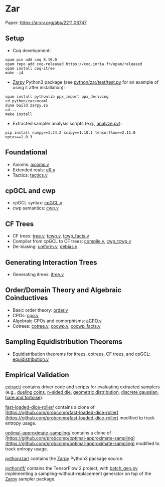 # Zar

Paper: https://arxiv.org/abs/2211.06747

## Setup

* Coq development:
```
opam pin add coq 8.16.0
opam repo add coq-released https://coq.inria.fr/opam/released
opam install coq-itree
make -j4
```

* [Zarpy](https://pypi.org/project/zarpy/) Python3 package (see [python/zar/test/test.py](python/zar/test/test.py) for an example
of using it after installation):
```
opam install pythonlib ppx_import ppx_deriving
cd python/zar/ocaml
dune build zarpy.so
cd ..
make install
```

* Extracted sampler analysis scripts (e.g., [analyze.py](extract/geometric/analyze.py)):
```
pip install numpy==1.24.2 scipy==1.10.1 tensorflow==2.11.0 optas==1.0.3
```

## Foundational

* Axioms: [axioms.v](axioms.v)
* Extended reals: [eR.v](eR.v)
* Tactics: [tactics.v](tactics.v)

## cpGCL and cwp

* cpGCL syntax: [cpGCL.v](cpGCL.v)
* cwp semantics: [cwp.v](cwp.v)

## CF Trees

* CF trees: [tree.v](tree.v), [tcwp.v](tcwp.v), [tcwp_facts.v](tcwp_facts.v)
* Compiler from cpGCL to CF trees: [compile.v](compile.v), [cwp_tcwp.v](cwp_tcwp.v)
* De-biasing: [uniform.v](uniform.v), [debias.v](debias.v)

## Generating Interaction Trees

* Generating itrees: [itree.v](itree.v)

## Order/Domain Theory and Algebraic Coinductives

* Basic order theory: [order.v](order.v)
* CPOs: [cpo.v](cpo.v)
* Algebraic CPOs and comorphisms: [aCPO.v](aCPO.v)
* Cotrees: [cotree.v](cotree.v), [cocwp.v](cocwp.v), [cocwp_facts.v](cocwp_facts.v)

## Sampling Equidistribution Theorems

* Equidistribution theorems for itrees, cotrees, CF trees, and cpGCL: [equidistribution.v](equidistribution.v)

## Empirical Validation

[extract/](extract/) contains driver code and scripts for evaluating extracted samplers (e.g., [dueling coins](dueling_coins.v), [n-sided die](./die.v), [geometric distribution](geometric.v), [discrete gaussian](gaussian.v), [hare and tortoise](hare.v)).

[fast-loaded-dice-roller/](fast-loaded-dice-roller/) contains a clone of [https://github.com/probcomp/fast-loaded-dice-roller](https://github.com/probcomp/fast-loaded-dice-roller) modified to track entropy usage.

[optimal-approximate-sampling/](optimal-approximate-sampling/) contains a clone of [https://github.com/probcomp/optimal-approximate-sampling](https://github.com/probcomp/optimal-approximate-sampling) modified to track entropy usage.

[python/zar/](python/zar/) contains the [Zarpy](https://pypi.org/project/zarpy/) Python3 package source.

[python/tf/](python/tf/) contains the TensorFlow 2 project, with [batch_gen.py](python/tf/batch_gen.py) implementing a sampling-without-replacement generator on top of the [Zarpy](https://pypi.org/project/zarpy/) sampler package.
